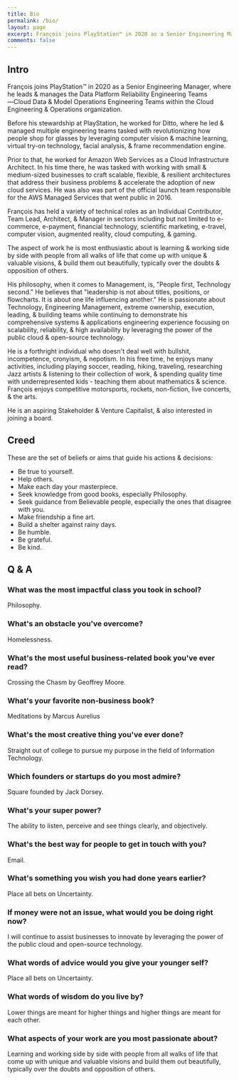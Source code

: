 ```yaml
---
title: Bio
permalink: /bio/
layout: page
excerpt: François joins PlayStation™ in 2020 as a Senior Engineering Manager, where he leads & manages the Data Platform Reliability Engineering Teams ―Cloud Data & Model Operations Engineering Teams within the Cloud Engineering & Operations organization.
comments: false
---
```

## Intro
François joins PlayStation™ in 2020 as a Senior Engineering Manager, where he leads & manages the Data Platform Reliability Engineering Teams ―Cloud Data & Model Operations Engineering Teams within the Cloud Engineering & Operations organization.

Before his stewardship at PlayStation, he worked for Ditto, where he led & managed multiple engineering teams tasked with revolutionizing how people shop for glasses by leveraging computer vision & machine learning, virtual try-on technology, facial analysis, & frame recommendation engine.

Prior to that, he worked for Amazon Web Services as a Cloud Infrastructure Architect. In his time there, he was tasked with working with small & medium-sized businesses to craft scalable, flexible, & resilient architectures that address their business problems & accelerate the adoption of new cloud services. He was also was part of the official launch team responsible for the AWS Managed Services that went public in 2016.

François has held a variety of technical roles as an Individual Contributor, Team Lead, Architect, & Manager in sectors including but not limited to e-commerce, e-payment, financial technology, scientific marketing, e-travel, computer vision, augmented reality, cloud computing, & gaming.

The aspect of work he is most enthusiastic about is learning & working side by side with people from all walks of life that come up with unique & valuable visions, & build them out beautifully, typically over the doubts & opposition of others.

His philosophy, when it comes to Management, is, "People first, Technology second." He believes that "leadership is not about titles, positions, or flowcharts. It is about one life influencing another." He is passionate about Technology, Engineering Management, extreme ownership, execution, leading, & building teams while continuing to demonstrate his comprehensive systems & applications engineering experience focusing on scalability, reliability, & high availability by leveraging the power of the public cloud & open-source technology.

He is a forthright individual who doesn't deal well with bullshit, incompetence, cronyism, & nepotism. In his free time, he enjoys many activities, including playing soccer, reading, hiking, traveling, researching Jazz artists & listening to their collection of work, & spending quality time with underrepresented kids - teaching them about mathematics & science. François enjoys competitive motorsports, rockets, non-fiction, live concerts, & the arts.

He is an aspiring Stakeholder & Venture Capitalist, & also interested in joining a board. 

## Creed
These are the set of beliefs or aims that guide his actions & decisions:
* Be true to yourself.
* Help others.
* Make each day your masterpiece. 
* Seek knowledge from good books, especially Philosophy.
* Seek guidance from Believable people, especially the ones that disagree with you. 
* Make friendship a fine art. 
* Build a shelter against rainy days.
* Be humble.
* Be grateful. 
* Be kind. 

## Q & A
### What was the most impactful class you took in school?
Philosophy.


### What's an obstacle you've overcome?
Homelessness.


### What's the most useful business-related book you've ever read?
Crossing the Chasm by Geoffrey Moore.

### What's your favorite non-business book?
Meditations by Marcus Aurelius

### What's the most creative thing you've ever done?
Straight out of college to pursue my purpose in the field of Information Technology.

### Which founders or startups do you most admire?
Square founded by Jack Dorsey.

### What's your super power?
The ability to listen, perceive and see things clearly, and objectively.

### What's the best way for people to get in touch with you?
Email.

### What's something you wish you had done years earlier?
Place all bets on Uncertainty.

### If money were not an issue, what would you be doing right now?
I will continue to assist businesses to innovate by leveraging the power of the public cloud and open-source technology.

### What words of advice would you give your younger self?
Place all bets on Uncertainty.

### What words of wisdom do you live by?
Lower things are meant for higher things and higher things are meant for each other.

### What aspects of your work are you most passionate about?
Learning and working side by side with people from all walks of life that come up with unique and valuable visions and build them out beautifully, typically over the doubts and opposition of others.

<!-- - <a href="mailto:{{ site.author.email }}">{{ site.author.email }}<a/>
- <a href="https://www.linkedin.com/in/{{ site.author.github }}">linkedin.com/in/{{ site.author.github }}<a/> -->
